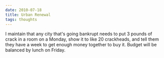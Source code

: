 ```yaml
---
date: 2010-07-18
title: Urban Renewal
tags: thoughts
---
```


I maintain that any city that's going bankrupt needs to put 3 pounds of crack in a room on a Monday, show it to like 20 crackheads, and tell them they have a week to get enough money together to buy it. Budget will be balanced by lunch on Friday.
